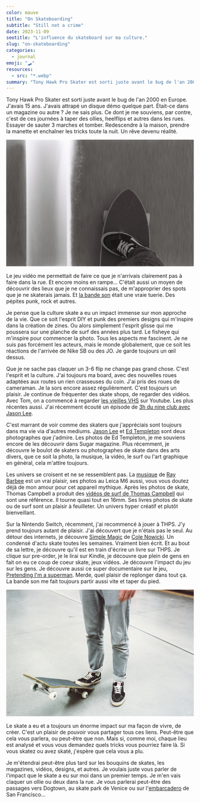 ```yaml
---
color: mauve
title: "On Skateboarding"
subtitle: "Still not a crime"
date: 2023-11-09
seotitle: "L'influence du skateboard sur ma culture."
slug: "on-skateboarding"
categories:
  - journal
emoji: "🛹"
resources:
  - src: "*.webp"
summary: "Tony Hawk Pro Skater est sorti juste avant le bug de l'an 2000 en Europe, j'avais 15 ans. Je me souviens par contre c'est de ces journées à taper des ollies, heelflips et autres. Essayer de sauter 3 marches et tomber. Redescendre à la maison, prendre la manette et enchaîner les tricks"
---
```




Tony Hawk Pro Skater est sorti juste avant le bug de l'an 2000 en Europe. J'avais 15 ans. J'avais attrapé un disque démo quelque part. Était-ce dans un magazine ou autre ? Je ne sais plus. Ce dont je me souviens, par contre, c'est de ces journées à taper des ollies, heelflips et autres dans les rues. Essayer de sauter 3 marches et tomber. Redescendre à la maison, prendre la manette et enchaîner les tricks toute la nuit. Un rêve devenu réalité.

![](cover.webp)

Le jeu vidéo me permettait de faire ce que je n'arrivais clairement pas à faire dans la rue. Et encore moins en rampe... C'était aussi un moyen de découvrir des lieux que je ne connaissais pas, de m'approprier des spots que je ne skaterais jamais. Et [la bande son](https://www.tylersontag.com/thps/) était une vraie tuerie. Des pépites punk, rock et autres.

Je pense que la culture skate a eu un impact immense sur mon approche de la vie. Que ce soit l'esprit DIY et punk des premiers designs qui m'inspire dans la création de zines. Ou alors simplement l'esprit glisse qui me poussera sur une planche de surf des années plus tard. Le fisheye qui m'inspire pour commencer la photo. Tous les aspects me fascinent. Je ne suis pas forcément les acteurs, mais le monde globalement, que ce soit les réactions de l'arrivée de Nike SB ou des JO. Je garde toujours un œil dessus.

Que je ne sache pas claquer un 3-6 flip ne change pas grand chose. C'est l'esprit et la culture. J'ai toujours ma board, avec des nouvelles roues adaptées aux routes un rien crasseuses du coin. J'ai pris des roues de cameraman. Je la sors encore assez régulièrement. C'est toujours un plaisir. Je continue de fréquenter des skate shops, de regarder des vidéos. Avec Tom, on a commencé à regarder [les vieilles VHS](https://are.na/bonjour-yannick/skateboarding-still-not-a-crime) sur Youtube. Les plus récentes aussi. J'ai récemment écouté un épisode de [3h du nine club avec Jason Lee](https://thenineclub.com/blogs/episodes/jason-lee?_pos=1&_sid=373ebada4&_ss=r). 

C'est marrant de voir comme des skaters que j'appréciais sont toujours dans ma vie via d'autres mediums. [Jason Lee](https://www.jasonleefilm.com) et [Ed Templeton](https://ed-templeton.com) sont deux photographes que j'admire. Les photos de Ed Templeton, je me souviens encore de les découvrir dans Sugar magazine. Plus récemment, je découvre le boulot de skaters ou photographes de skate dans des arts divers, que ce soit la photo, la musique, la vidéo, le surf ou l'art graphique en général, cela m'attire toujours.

Les univers se croisent et ne se ressemblent pas. La [musique](https://umyeaharts.squarespace.com/music/ray-barbee-tiara-for-computer-lp) de [Ray Barbee](https://www.instagram.com/r.barbee/) est un vrai plaisir, ses photos au Leica M6 aussi, vous vous doutez déjà de mon amour pour cet appareil mythique. Après les photos de skate, Thomas Campbell a produit des [vidéos de surf de Thomas Campbell](https://yewtu.be/search?q=sprouts+thomas+campbell) qui sont une référence. Il tourne quasi tout en 16mm. Ses livres photos de skate ou de surf sont un plaisir à feuilleter.  Un univers hyper créatif et plutôt bienveillant.

Sur la Nintendo Switch, récemment, j'ai recommencé à jouer à THPS. J'y prend toujours autant de plaisir. J'ai découvert que je n'étais pas le seul. Au détour des internets, je découvre [Simple Magic](https://simplemagic.substack.com/about) de [Cole Nowicki](https://colenowicki.com). Un condensé d'actu skate toutes les semaines. Vraiment bien écrit. Et au bout de sa lettre, je découvre qu'il est en train d'écrire un livre sur THPS. Je clique sur pre-order, je le lirai sur Kindle, je découvre que plein de gens en fait on eu ce coup de coeur skate, jeux vidéos. Je découvre l'impact du jeu sur les gens. Je découvre aussi ce super documentaire sur le jeu, [Pretending I'm a superman](https://thpsfilm.com). Merde, quel plaisir de replonger dans tout ça. La bande son me fait toujours partir aussi vite et taper du pied.

![foot](foot.webp)

Le skate a eu et a toujours un énorme impact sur ma façon de vivre, de créer. C'est un plaisir de pouvoir vous partager tous ces liens. Peut-être que cela vous parlera, ou peut-être que non. Mais si, comme moi, chaque lieu est analysé et vous vous demandez quels tricks vous pourriez faire là. Si vous skatez ou avez skaté, j'espère que cela vous a plu.

Je m'étendrai peut-être plus tard sur les bouquins de skates, les magazines, vidéos, designs, et autres. Je voulais juste vous parler de l'impact que le skate a eu sur moi dans un premier temps. Je m'en vais claquer un ollie ou deux dans la rue. Je vous parlerai peut-être des passages vers Dogtown, au skate park de Venice ou sur l'[embarcadero](https://yewtu.be/watch?v=hXrdZ5kWRqs) de San Francisco...
